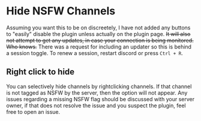 # Hide NSFW Channels
Assuming you want this to be on discreetely, I have not added any buttons to "easily" disable the plugin unless actually on the plugin page. 
~~It will also not attempt to get any updates, in case your connection is being monitored. Who knows.~~ There was a request for including an updater so this is behind a session toggle. To renew a session, restart discord or press `Ctrl + R`.

## Right click to hide
You can selectively hide channels by rightclicking channels. If that channel is not tagged as NSFW by the server, then the option will not appear. Any issues regarding a missing NSFW flag should be discussed with your server owner, if that does not resolve the issue and you suspect the plugin, feel free to open an issue.

